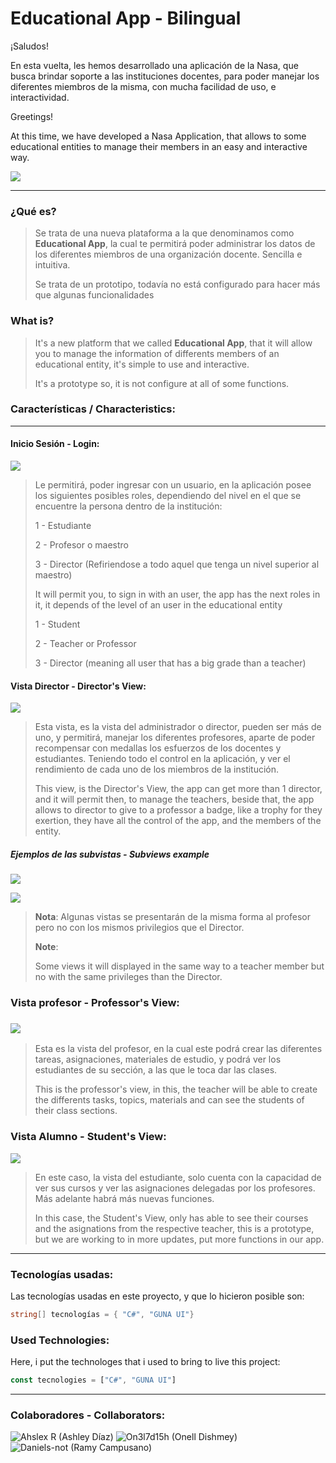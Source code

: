 # Educational App  - Bilingual


¡Saludos!

En esta vuelta, les hemos desarrollado una aplicación de la Nasa, que busca brindar soporte a las instituciones docentes, para poder manejar los diferentes miembros de la misma, con mucha facilidad de uso, e interactividad.



Greetings!

At this time, we have developed a Nasa Application, that allows to some educational entities to manage their members in an easy and interactive way.



![](preview/preview1.jpg)



---



### ¿Qué es?

> Se trata de una nueva plataforma a la que denominamos como **Educational App**, la cual te permitirá poder administrar los datos de los diferentes miembros de una organización docente. Sencilla e intuitiva.
> 
> 
> 
> Se trata de un prototipo, todavía no está configurado para hacer más que algunas funcionalidades



### What is?

> It's a new platform that we called **Educational App**, that it will allow you to manage the information of differents members of an educational entity, it's simple to use and interactive.
> 
> 
> 
> It's a prototype so, it is not configure at all of some functions.



### Características / Characteristics:

---

#### Inicio Sesión - Login:

![](preview/preview2.jpg)



> Le permitirá, poder ingresar con un usuario, en la aplicación posee los siguientes posibles roles, dependiendo del nivel en el que se encuentre la persona dentro de la institución:
> 
> 
> 
> 1 - Estudiante
> 
> 2 - Profesor o maestro
> 
> 3 - Director (Refiriendose a todo aquel que tenga un nivel superior al maestro)
> 
> 
> 
> It will permit you, to sign in with an user, the app has the next roles in it, it depends of the level of an user in the educational entity
> 
> 
> 
> 1 - Student
> 
> 2 - Teacher or Professor
> 
> 3 - Director (meaning all user that has a big grade than a teacher)



#### Vista Director - Director's View:

![](preview/preview3.jpg)

> Esta vista, es la vista del administrador o director, pueden ser más de uno, y permitirá, manejar los diferentes profesores, aparte de poder recompensar con medallas los esfuerzos de los docentes y estudiantes. Teniendo todo el control en la aplicación, y ver el rendimiento de cada uno de los miembros de la institución.
> 
> 
> 
> This view, is the Director's View, the app can get more than 1 director, and it will permit then, to manage the teachers, beside that, the app allows to director to give to a professor a badge, like a trophy for they exertion, they have all the control of the app, and the members of the entity.



##### Ejemplos de las subvistas - Subviews example



![](preview/preview4.jpg)



![](previewp/review5.jpg)



> **Nota**:
> Algunas vistas se presentarán de la misma forma al profesor pero no con los mismos privilegios que el Director.
> 
> 
> 
> **Note**:
> 
> Some views it will displayed in the same way to a teacher member but no with the same privileges than the Director.



### Vista profesor - Professor's View:

### ![](preview/preview7.jpg)

> Esta es la vista del profesor, en la cual este podrá crear las diferentes tareas, asignaciones, materiales de estudio, y podrá ver los estudiantes de su sección, a las que le toca dar las clases.
> 
> 
> 
> This is the professor's view, in this, the teacher will be able to create the differents tasks, topics, materials and can see the students of their class sections.



### Vista Alumno - Student's View:

![](preview/preview6.jpg)



> En este caso, la vista del estudiante, solo cuenta con la capacidad de ver sus cursos y ver las asignaciones delegadas por los profesores. Más adelante habrá más nuevas funciones.
> 
> 
> 
> In this case, the Student's View, only has able to see their courses and the asignations from the respective teacher, this is a prototype, but we are working to in more updates, put more functions in our app.



---



### Tecnologías usadas:

Las tecnologías usadas en este proyecto, y que lo hicieron posible son:

```cs
string[] tecnologías = { "C#", "GUNA UI"}
```



### Used Technologies:

Here, i put the technologes that i used to bring to live this project:

```js
const tecnologies = ["C#", "GUNA UI"]
```

--- 

### Colaboradores - Collaborators:
![Ahslex R (Ashley Díaz)](https://github.com/AhslexR)
![On3l7d15h (Onell Dishmey)](https://github.com/On3l7d15h)
![Daniels-not (Ramy Campusano)](https://github.com/Daniels-not)
